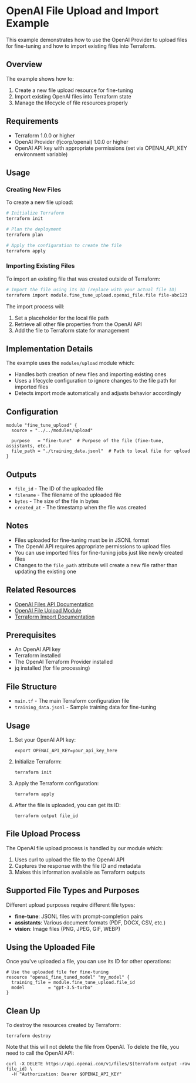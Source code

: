 # OpenAI File Upload and Import Example

This example demonstrates how to use the OpenAI Provider to upload files for fine-tuning and how to import existing files into Terraform.

## Overview

The example shows how to:
1. Create a new file upload resource for fine-tuning
2. Import existing OpenAI files into Terraform state
3. Manage the lifecycle of file resources properly

## Requirements

- Terraform 1.0.0 or higher
- OpenAI Provider (fjcorp/openai) 1.0.0 or higher
- OpenAI API key with appropriate permissions (set via OPENAI_API_KEY environment variable)

## Usage

### Creating New Files

To create a new file upload:

```bash
# Initialize Terraform
terraform init

# Plan the deployment
terraform plan

# Apply the configuration to create the file
terraform apply
```

### Importing Existing Files

To import an existing file that was created outside of Terraform:

```bash
# Import the file using its ID (replace with your actual file ID)
terraform import module.fine_tune_upload.openai_file.file file-abc123
```

The import process will:
1. Set a placeholder for the local file path
2. Retrieve all other file properties from the OpenAI API
3. Add the file to Terraform state for management

## Implementation Details

The example uses the `modules/upload` module which:

- Handles both creation of new files and importing existing ones
- Uses a lifecycle configuration to ignore changes to the file path for imported files
- Detects import mode automatically and adjusts behavior accordingly

## Configuration

```hcl
module "fine_tune_upload" {
  source = "../../modules/upload"

  purpose   = "fine-tune"  # Purpose of the file (fine-tune, assistants, etc.)
  file_path = "./training_data.jsonl"  # Path to local file for upload
}
```

## Outputs

- `file_id` - The ID of the uploaded file
- `filename` - The filename of the uploaded file
- `bytes` - The size of the file in bytes
- `created_at` - The timestamp when the file was created

## Notes

- Files uploaded for fine-tuning must be in JSONL format
- The OpenAI API requires appropriate permissions to upload files
- You can use imported files for fine-tuning jobs just like newly created files
- Changes to the `file_path` attribute will create a new file rather than updating the existing one

## Related Resources

- [OpenAI Files API Documentation](https://platform.openai.com/docs/api-reference/files)
- [OpenAI File Upload Module](../../modules/upload/README.md)
- [Terraform Import Documentation](https://developer.hashicorp.com/terraform/cli/commands/import)

## Prerequisites

- An OpenAI API key
- Terraform installed
- The OpenAI Terraform Provider installed
- jq installed (for file processing)

## File Structure

- `main.tf` - The main Terraform configuration file
- `training_data.jsonl` - Sample training data for fine-tuning

## Usage

1. Set your OpenAI API key:
   ```
   export OPENAI_API_KEY=your_api_key_here
   ```

2. Initialize Terraform:
   ```
   terraform init
   ```

3. Apply the Terraform configuration:
   ```
   terraform apply
   ```

4. After the file is uploaded, you can get its ID:
   ```
   terraform output file_id
   ```

## File Upload Process

The OpenAI file upload process is handled by our module which:

1. Uses curl to upload the file to the OpenAI API
2. Captures the response with the file ID and metadata
3. Makes this information available as Terraform outputs

## Supported File Types and Purposes

Different upload purposes require different file types:

- **fine-tune**: JSONL files with prompt-completion pairs
- **assistants**: Various document formats (PDF, DOCX, CSV, etc.)
- **vision**: Image files (PNG, JPEG, GIF, WEBP)

## Using the Uploaded File

Once you've uploaded a file, you can use its ID for other operations:

```hcl
# Use the uploaded file for fine-tuning
resource "openai_fine_tuned_model" "my_model" {
  training_file = module.fine_tune_upload.file_id
  model         = "gpt-3.5-turbo"
}
```

## Clean Up

To destroy the resources created by Terraform:
```
terraform destroy
```

Note that this will not delete the file from OpenAI. To delete the file, you need to call the OpenAI API:

```
curl -X DELETE https://api.openai.com/v1/files/$(terraform output -raw file_id) \
  -H "Authorization: Bearer $OPENAI_API_KEY"
``` 